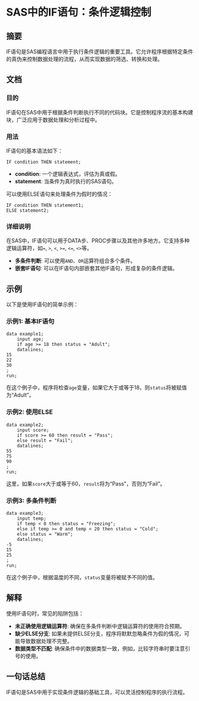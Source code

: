 <!--
Meta Description: # SAS中的IF语句：条件逻辑控制 ## 摘要 IF语句是SAS编程语言中用于执行条件逻辑的重要工具。它允许程序根据特定条件的真伪来控制数据处理的流程，从而实现数据的筛选、转换和处理。 ## 文档 ### 目的 IF语句在SAS中用于根据条件判断执行不同的代码块。它是控制程序流的基本构建块，广泛应...
Meta Keywords: then, status, sas, else, temp
-->

# SAS中的IF语句：条件逻辑控制

## 摘要
IF语句是SAS编程语言中用于执行条件逻辑的重要工具。它允许程序根据特定条件的真伪来控制数据处理的流程，从而实现数据的筛选、转换和处理。

## 文档
### 目的
IF语句在SAS中用于根据条件判断执行不同的代码块。它是控制程序流的基本构建块，广泛应用于数据处理和分析过程中。

### 用法
IF语句的基本语法如下：

```sas
IF condition THEN statement;
```

- **condition**: 一个逻辑表达式，评估为真或假。
- **statement**: 当条件为真时执行的SAS语句。

可以使用ELSE语句来处理条件为假时的情况：

```sas
IF condition THEN statement1;
ELSE statement2;
```

### 详细说明
在SAS中，IF语句可以用于DATA步、PROC步骤以及其他许多地方。它支持多种逻辑运算符，如`=`, `>`, `<`, `>=`, `<=`, `<>`等。

- **多条件判断**: 可以使用`AND`、`OR`运算符组合多个条件。
- **嵌套IF语句**: 可以在IF语句内部嵌套其他IF语句，形成复杂的条件逻辑。

## 示例
以下是使用IF语句的简单示例：

### 示例1: 基本IF语句
```sas
data example1;
    input age;
    if age >= 18 then status = "Adult";
    datalines;
15
22
30
;
run;
```
在这个例子中，程序将检查`age`变量，如果它大于或等于18，则`status`将被赋值为“Adult”。

### 示例2: 使用ELSE
```sas
data example2;
    input score;
    if score >= 60 then result = "Pass";
    else result = "Fail";
    datalines;
55
75
90
;
run;
```
这里，如果`score`大于或等于60，`result`将为“Pass”，否则为“Fail”。

### 示例3: 多条件判断
```sas
data example3;
    input temp;
    if temp < 0 then status = "Freezing";
    else if temp >= 0 and temp < 20 then status = "Cold";
    else status = "Warm";
    datalines;
-5
15
25
;
run;
```
在这个例子中，根据温度的不同，`status`变量将被赋予不同的值。

## 解释
使用IF语句时，常见的陷阱包括：
- **未正确使用逻辑运算符**: 确保在多条件判断中逻辑运算符的使用符合预期。
- **缺少ELSE分支**: 如果未提供ELSE分支，程序将默默忽略条件为假的情况，可能导致数据处理不完整。
- **数据类型不匹配**: 确保条件中的数据类型一致，例如，比较字符串时要注意引号的使用。

## 一句话总结
IF语句是SAS中用于实现条件逻辑的基础工具，可以灵活控制程序的执行流程。